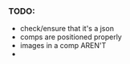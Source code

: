### TODO:
- check/ensure that it's a json
- comps are positioned properly
- images in a comp AREN'T
- 